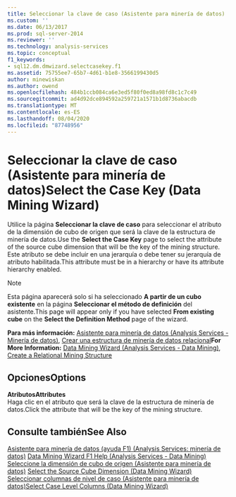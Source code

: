 ```yaml
---
title: Seleccionar la clave de caso (Asistente para minería de datos) | Microsoft Docs
ms.custom: ''
ms.date: 06/13/2017
ms.prod: sql-server-2014
ms.reviewer: ''
ms.technology: analysis-services
ms.topic: conceptual
f1_keywords:
- sql12.dm.dmwizard.selectcasekey.f1
ms.assetid: 75755ee7-65b7-4d61-b1e8-3566199430d5
author: minewiskan
ms.author: owend
ms.openlocfilehash: 484b1ccb084ca6e3ed5f80f0ed8a98fd8c1c7c49
ms.sourcegitcommit: ad4d92dce894592a259721a1571b1d8736abacdb
ms.translationtype: MT
ms.contentlocale: es-ES
ms.lasthandoff: 08/04/2020
ms.locfileid: "87748956"
---
```

# <a name="select-the-case-key-data-mining-wizard"></a><span data-ttu-id="88f53-102">Seleccionar la clave de caso (Asistente para minería de datos)</span><span class="sxs-lookup"><span data-stu-id="88f53-102">Select the Case Key (Data Mining Wizard)</span></span>
  <span data-ttu-id="88f53-103">Utilice la página **Seleccionar la clave de caso** para seleccionar el atributo de la dimensión de cubo de origen que será la clave de la estructura de minería de datos.</span><span class="sxs-lookup"><span data-stu-id="88f53-103">Use the **Select the Case Key** page to select the attribute of the source cube dimension that will be the key of the mining structure.</span></span> <span data-ttu-id="88f53-104">Este atributo se debe incluir en una jerarquía o debe tener su jerarquía de atributo habilitada.</span><span class="sxs-lookup"><span data-stu-id="88f53-104">This attribute must be in a hierarchy or have its attribute hierarchy enabled.</span></span>  
  
> [!NOTE]  
>  <span data-ttu-id="88f53-105">Esta página aparecerá solo si ha seleccionado **A partir de un cubo existente** en la página **Seleccionar el método de definición** del asistente.</span><span class="sxs-lookup"><span data-stu-id="88f53-105">This page will appear only if you have selected **From existing cube** on the **Select the Definition Method** page of the wizard.</span></span>  
  
 <span data-ttu-id="88f53-106">**Para más información:** [Asistente para minería de datos &#40;Analysis Services - Minería de datos&#41;](data-mining/data-mining-wizard-analysis-services-data-mining.md), [Crear una estructura de minería de datos relacional](data-mining/create-a-relational-mining-structure.md)</span><span class="sxs-lookup"><span data-stu-id="88f53-106">**For More Information:** [Data Mining Wizard &#40;Analysis Services - Data Mining&#41;](data-mining/data-mining-wizard-analysis-services-data-mining.md), [Create a Relational Mining Structure](data-mining/create-a-relational-mining-structure.md)</span></span>  
  
## <a name="options"></a><span data-ttu-id="88f53-107">Opciones</span><span class="sxs-lookup"><span data-stu-id="88f53-107">Options</span></span>  
 <span data-ttu-id="88f53-108">**Atributos**</span><span class="sxs-lookup"><span data-stu-id="88f53-108">**Attributes**</span></span>  
 <span data-ttu-id="88f53-109">Haga clic en el atributo que será la clave de la estructura de minería de datos.</span><span class="sxs-lookup"><span data-stu-id="88f53-109">Click the attribute that will be the key of the mining structure.</span></span>  
  
## <a name="see-also"></a><span data-ttu-id="88f53-110">Consulte también</span><span class="sxs-lookup"><span data-stu-id="88f53-110">See Also</span></span>  
 <span data-ttu-id="88f53-111">[Asistente para minería de datos (ayuda F1) &#40;Analysis Services: minería de datos&#41;](data-mining-wizard-f1-help-analysis-services-data-mining.md) </span><span class="sxs-lookup"><span data-stu-id="88f53-111">[Data Mining Wizard F1 Help &#40;Analysis Services - Data Mining&#41;](data-mining-wizard-f1-help-analysis-services-data-mining.md) </span></span>  
 <span data-ttu-id="88f53-112">[Seleccione la dimensión de cubo de origen &#40;Asistente para minería de datos&#41;](select-the-source-cube-dimension-data-mining-wizard.md) </span><span class="sxs-lookup"><span data-stu-id="88f53-112">[Select the Source Cube Dimension &#40;Data Mining Wizard&#41;](select-the-source-cube-dimension-data-mining-wizard.md) </span></span>  
 [<span data-ttu-id="88f53-113">Seleccionar columnas de nivel de caso &#40;Asistente para minería de datos&#41;</span><span class="sxs-lookup"><span data-stu-id="88f53-113">Select Case Level Columns &#40;Data Mining Wizard&#41;</span></span>](select-case-level-columns-data-mining-wizard.md)  
  
  
